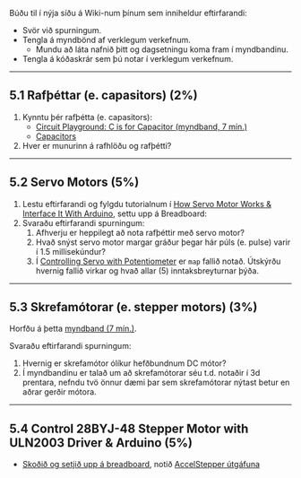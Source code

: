 Búðu til í nýja síðu á Wiki-num þínum sem inniheldur eftirfarandi:

- Svör við spurningum.
- Tengla á myndbönd af verklegum verkefnum.
  - Mundu að láta nafnið þitt og dagsetningu koma fram í myndbandinu.
- Tengla á kóðaskrár sem þú notar í verklegum verkefnum.

---

## 5.1 Rafþéttar (e. capasitors) (2%)

1. Kynntu þér rafþétta (e. capasitors):
   - [Circuit Playground: C is for Capacitor (myndband, 7 mín.)](https://learn.adafruit.com/circuit-playground-c-is-for-capacitor/video)
   - [Capacitors](https://www.instructables.com/lesson/Capacitors-2/)
1. Hver er munurinn á rafhlöðu og rafþétti?

---

## 5.2 Servo Motors (5%)

1. Lestu eftirfarandi og fylgdu tutorialnum í [How Servo Motor Works & Interface It With Arduino](https://lastminuteengineers.com/servo-motor-arduino-tutorial/),  settu upp á Breadboard:
2. Svaraðu eftirfarandi spurningum:
    1. Afhverju er heppilegt að nota rafþéttir með servo motor?
    2. Hvað snýst servo motor margar gráður þegar hár púls (e. pulse) varir í 1.5 millisekúndur?
    3. Í [Controlling Servo with Potentiometer](https://lastminuteengineers.com/servo-motor-arduino-tutorial/#controlling-servo-with-a-potentiometer) er ```map``` fallið notað. Útskýrðu hvernig fallið virkar og hvað allar (5) inntaksbreyturnar þýða.

---

## 5.3 Skrefamótorar (e. stepper motors) (3%)

Horfðu á þetta [myndband (7 mín.)](https://youtu.be/bkqoKWP4Oy4).

Svaraðu eftirfarandi spurningum:

 1. Hvernig er skrefamótor ólíkur hefðbundnum DC mótor?
 2. Í myndbandinu er talað um að skrefamótorar séu t.d. notaðir í 3d prentara, nefndu tvö önnur dæmi þar sem skrefamótorar nýtast betur en aðrar gerðir mótora.

---

## 5.4 Control 28BYJ-48 Stepper Motor with ULN2003 Driver & Arduino (5%)
- [Skoðið og setjið upp á breadboard](https://lastminuteengineers.com/28byj48-stepper-motor-arduino-tutorial/), notið [AccelStepper útgáfuna](https://lastminuteengineers.com/28byj48-stepper-motor-arduino-tutorial/#arduino-code-using-accelstepper-library)



